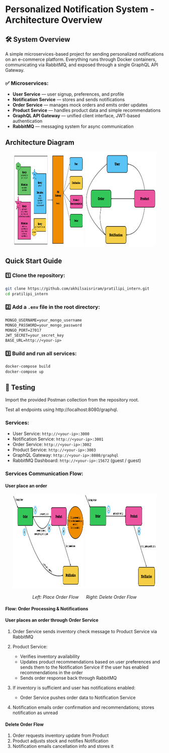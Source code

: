 # Personalized Notification System - Architecture Overview

## 🛠 System Overview

A simple microservices-based project for sending personalized notifications on an e-commerce platform. Everything runs through Docker containers, communicating via RabbitMQ, and exposed through a single GraphQL API Gateway.

### ✅ Microservices:

- **User Service** — user signup, preferences, and profile
- **Notification Service** — stores and sends notifications
- **Order Service** — manages mock orders and emits order updates
- **Product Service** — handles product data and simple recommendations
- **GraphQL API Gateway** — unified client interface, JWT-based authentication
- **RabbitMQ** — messaging system for async communication

## Architecture Diagram

<p align="center">
  <img src="./asserts/Main_arc.png" width="45%" height="300px" alt="Main Architecture" />
  <img src="./asserts/communicaton.png" width="45%" height="300px" alt="Service Communication" />
</p>



## Quick Start Guide

### 1️⃣ Clone the repository:
```bash
git clone https://github.com/akhilsaisriram/pratilipi_intern.git
cd pratilipi_intern
```

### 2️⃣ Add a `.env` file in the root directory:
```env
MONGO_USERNAME=your_mongo_username
MONGO_PASSWORD=your_mongo_password
MONGO_PORT=27017
JWT_SECRET=your_secret_key
BASE_URL=http://<your-ip>
```

### 3️⃣ Build and run all services:
```bash
docker-compose build
docker-compose up
```

## 🧪 Testing

Import the provided Postman collection from the repository root.

Test all endpoints using http://localhost:8080/graphql.

### Services:
- User Service: `http://<your-ip>:3000`
- Notification Service: `http://<your-ip>:3001`
- Order Service: `http://<your-ip>:3002`
- Product Service: `http://<your-ip>:3003`
- GraphQL Gateway: `http://<your-ip>:8080/graphql`
- RabbitMQ Dashboard: `http://<your-ip>:15672` (guest / guest)

### Services Communication Flow:

#### User place an order 
<p align="center">
  <img src="./asserts/place%20order.png" width="45%" height="300px" alt="Place Order Flow" />
  <img src="./asserts/delorder.png" width="45%" height="300px" alt="Delete Order Flow" />
</p>
<p align="center">
  <em>Left: Place Order Flow &nbsp;&nbsp;&nbsp;&nbsp; Right: Delete Order Flow</em>
</p>



####  Flow: Order Processing & Notifications

#### User places an order through Order Service
1. Order Service sends inventory check message to Product Service via RabbitMQ
2. Product Service:
   - Verifies inventory availability
   - Updates product recommendations based on user preferences and sends them to the Notification Service if the user has enabled recommendations in the order
   - Sends order response back through RabbitMQ
3. If inventory is sufficient and user has notifications enabled:
   - Order Service pushes order data to Notification Service 
    
4. Notification emails order confirmation and recommendations; stores notification as unread

#### Delete Order Flow

1. Order requests inventory update from Product
2. Product adjusts stock and notifies Notification
3. Notification emails cancellation info and stores it





